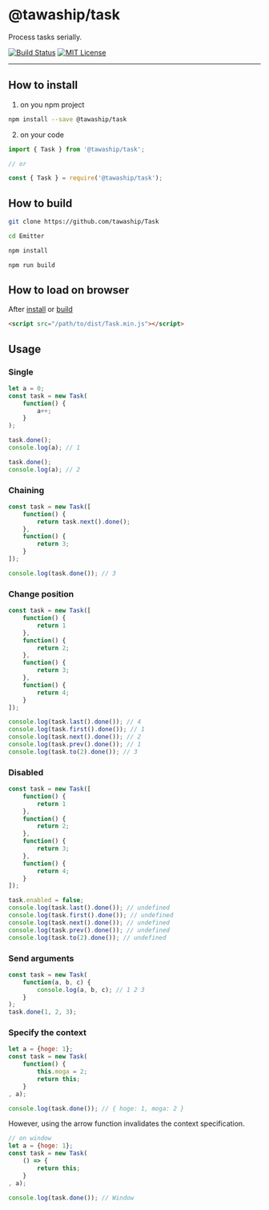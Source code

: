 # @tawaship/task

Process tasks serially.

[![Build Status](https://travis-ci.org/tawaship/Task.svg?branch=master)](https://travis-ci.org/tawaship/Task)
[![MIT License](http://img.shields.io/badge/license-MIT-blue.svg?style=flat)](LICENSE)

---


## How to install

1. on you npm project

```sh
npm install --save @tawaship/task
```

2. on your code

```javascript
import { Task } from '@tawaship/task';

// or

const { Task } = require('@tawaship/task');
```

## How to build

```sh
git clone https://github.com/tawaship/Task

cd Emitter

npm install

npm run build
```

## How to load on browser

After [install](#how-to-install) or [build](#how-to-build)

```html
<script src="/path/to/dist/Task.min.js"></script>
```

## Usage

### Single
```javascript
let a = 0;
const task = new Task(
	function() {
		a++;
	}
);

task.done();
console.log(a); // 1

task.done();
console.log(a); // 2
```

### Chaining
```javascript
const task = new Task([
	function() {
		return task.next().done();
	},
	function() {
		return 3;
	}
]);

console.log(task.done()); // 3
```

### Change position
```javascript
const task = new Task([
	function() {
		return 1
	},
	function() {
		return 2;
	},
	function() {
		return 3;
	},
	function() {
		return 4;
	}
]);

console.log(task.last().done()); // 4
console.log(task.first().done()); // 1
console.log(task.next().done()); // 2
console.log(task.prev().done()); // 1
console.log(task.to(2).done()); // 3
```

### Disabled
```javascript
const task = new Task([
	function() {
		return 1
	},
	function() {
		return 2;
	},
	function() {
		return 3;
	},
	function() {
		return 4;
	}
]);

task.enabled = false;
console.log(task.last().done()); // undefined
console.log(task.first().done()); // undefined
console.log(task.next().done()); // undefined
console.log(task.prev().done()); // undefined
console.log(task.to(2).done()); // undefined
```

### Send arguments
```javascript
const task = new Task(
	function(a, b, c) {
		console.log(a, b, c); // 1 2 3
	}
);
task.done(1, 2, 3);
```

### Specify the context
```javascript
let a = {hoge: 1};
const task = new Task(
	function() {
		this.moga = 2;
		return this;
	}
, a);

console.log(task.done()); // { hoge: 1, moga: 2 }
```

However, using the arrow function invalidates the context specification.

```javascript
// on window
let a = {hoge: 1};
const task = new Task(
	() => {
		return this;
	}
, a);

console.log(task.done()); // Window
```